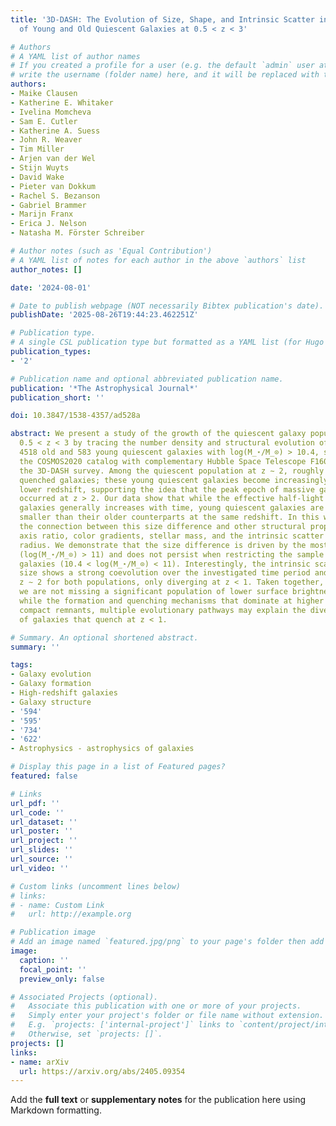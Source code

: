 ```yaml
---
title: '3D-DASH: The Evolution of Size, Shape, and Intrinsic Scatter in Populations
  of Young and Old Quiescent Galaxies at 0.5 < z < 3'

# Authors
# A YAML list of author names
# If you created a profile for a user (e.g. the default `admin` user at `content/authors/admin/`), 
# write the username (folder name) here, and it will be replaced with their full name and linked to their profile.
authors:
- Maike Clausen
- Katherine E. Whitaker
- Ivelina Momcheva
- Sam E. Cutler
- Katherine A. Suess
- John R. Weaver
- Tim Miller
- Arjen van der Wel
- Stijn Wuyts
- David Wake
- Pieter van Dokkum
- Rachel S. Bezanson
- Gabriel Brammer
- Marijn Franx
- Erica J. Nelson
- Natasha M. Förster Schreiber

# Author notes (such as 'Equal Contribution')
# A YAML list of notes for each author in the above `authors` list
author_notes: []

date: '2024-08-01'

# Date to publish webpage (NOT necessarily Bibtex publication's date).
publishDate: '2025-08-26T19:44:23.462251Z'

# Publication type.
# A single CSL publication type but formatted as a YAML list (for Hugo requirements).
publication_types:
- '2'

# Publication name and optional abbreviated publication name.
publication: '*The Astrophysical Journal*'
publication_short: ''

doi: 10.3847/1538-4357/ad528a

abstract: We present a study of the growth of the quiescent galaxy population between
  0.5 < z < 3 by tracing the number density and structural evolution of a sample of
  4518 old and 583 young quiescent galaxies with log(M_⋆/M_⊙) > 10.4, selected from
  the COSMOS2020 catalog with complementary Hubble Space Telescope F160W imaging from
  the 3D-DASH survey. Among the quiescent population at z ∼ 2, roughly 50% are recently
  quenched galaxies; these young quiescent galaxies become increasingly rare toward
  lower redshift, supporting the idea that the peak epoch of massive galaxy quenching
  occurred at z > 2. Our data show that while the effective half-light radius of quiescent
  galaxies generally increases with time, young quiescent galaxies are significantly
  smaller than their older counterparts at the same redshift. In this work we investigate
  the connection between this size difference and other structural properties, including
  axis ratio, color gradients, stellar mass, and the intrinsic scatter in effective
  radius. We demonstrate that the size difference is driven by the most massive subpopulation
  (log(M_⋆/M_⊙) > 11) and does not persist when restricting the sample to intermediate-mass
  galaxies (10.4 < log(M_⋆/M_⊙) < 11). Interestingly, the intrinsic scatter in physical
  size shows a strong coevolution over the investigated time period and peaks around
  z ∼ 2 for both populations, only diverging at z < 1. Taken together, and assuming
  we are not missing a significant population of lower surface brightness galaxies,
  while the formation and quenching mechanisms that dominate at higher redshifts yield
  compact remnants, multiple evolutionary pathways may explain the diverse morphologies
  of galaxies that quench at z < 1.

# Summary. An optional shortened abstract.
summary: ''

tags:
- Galaxy evolution
- Galaxy formation
- High-redshift galaxies
- Galaxy structure
- '594'
- '595'
- '734'
- '622'
- Astrophysics - astrophysics of galaxies

# Display this page in a list of Featured pages?
featured: false

# Links
url_pdf: ''
url_code: ''
url_dataset: ''
url_poster: ''
url_project: ''
url_slides: ''
url_source: ''
url_video: ''

# Custom links (uncomment lines below)
# links:
# - name: Custom Link
#   url: http://example.org

# Publication image
# Add an image named `featured.jpg/png` to your page's folder then add a caption below.
image:
  caption: ''
  focal_point: ''
  preview_only: false

# Associated Projects (optional).
#   Associate this publication with one or more of your projects.
#   Simply enter your project's folder or file name without extension.
#   E.g. `projects: ['internal-project']` links to `content/project/internal-project/index.md`.
#   Otherwise, set `projects: []`.
projects: []
links:
- name: arXiv
  url: https://arxiv.org/abs/2405.09354
---
```


Add the **full text** or **supplementary notes** for the publication here using Markdown formatting.
